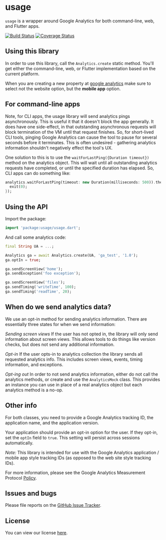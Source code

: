# usage

`usage` is a wrapper around Google Analytics for both command-line, web, and
Flutter apps.

[![Build Status](https://travis-ci.org/dart-lang/usage.svg)](https://travis-ci.org/dart-lang/usage)
[![Coverage Status](https://img.shields.io/coveralls/dart-lang/usage.svg)](https://coveralls.io/r/dart-lang/usage?branch=master)

## Using this library

In order to use this library, call the `Analytics.create` static method.
You'll get either the command-line, web, or Flutter implementation based on
the current platform.

When you are creating a new property at [google analytics](https://www.google.com/analytics/)
make sure to select not the website option, but the **mobile app** option.

## For command-line apps

Note, for CLI apps, the usage library will send analytics pings asynchronously.
This is useful it that it doesn't block the app generally. It does have one
side-effect, in that outstanding asynchronous requests will block termination
of the VM until that request finishes. So, for short-lived CLI tools, pinging
Google Analytics can cause the tool to pause for several seconds before it
terminates. This is often undesired - gathering analytics information shouldn't
negatively effect the tool's UX.

One solution to this is to use the `waitForLastPing({Duration timeout})` method
on the analytics object. This will wait until all outstanding analytics requests
have completed, or until the specified duration has elapsed. So, CLI apps can do
something like:

```dart
analytics.waitForLastPing(timeout: new Duration(milliseconds: 500)).then((_) {
  exit(0);
});
```

## Using the API

Import the package:

```dart
import 'package:usage/usage.dart';
```

And call some analytics code:

```dart
final String UA = ...;

Analytics ga = await Analytics.create(UA, 'ga_test', '1.0');
ga.optIn = true;

ga.sendScreenView('home');
ga.sendException('foo exception');

ga.sendScreenView('files');
ga.sendTiming('writeTime', 100);
ga.sendTiming('readTime', 20);
```

## When do we send analytics data?

We use an opt-in method for sending analytics information. There are essentially
three states for when we send information:

*Sending screen views* If the user has not opted in, the library will only send
information about screen views. This allows tools to do things like version
checks, but does not send any additional information.

*Opt-in* If the user opts-in to analytics collection the library sends all
requested analytics info. This includes screen views, events, timing
information, and exceptions.

*Opt-ing out* In order to not send analytics information, either do not call the
analytics methods, or create and use the `AnalyticsMock` class. This provides
an instance you can use in place of a real analytics object but each analytics
method is a no-op.

## Other info

For both classes, you need to provide a Google Analytics tracking ID, the
application name, and the application version.

Your application should provide an opt-in option for the user. If they opt-in,
set the `optIn` field to `true`. This setting will persist across sessions
automatically.

*Note:* This library is intended for use with the Google Analytics application /
mobile app style tracking IDs (as opposed to the web site style tracking IDs).

For more information, please see the Google Analytics Measurement Protocol
[Policy](https://developers.google.com/analytics/devguides/collection/protocol/policy).

## Issues and bugs

Please file reports on the
[GitHub Issue Tracker](https://github.com/dart-lang/usage/issues).

## License

You can view our license
[here](https://github.com/dart-lang/usage/blob/master/LICENSE).
